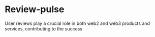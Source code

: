 # Review-pulse

User reviews play a crucial role in both web2 and web3 products and services, contributing to the success 